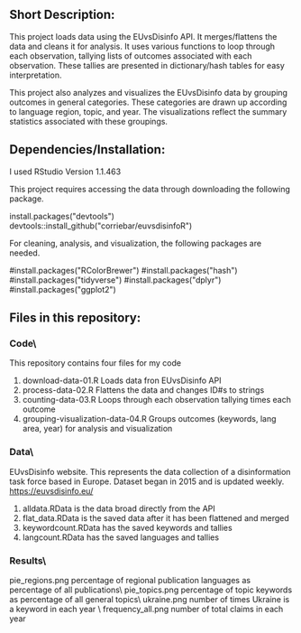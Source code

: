 
## Short Description:

This project loads data using the EUvsDisinfo API. It merges/flattens the data and cleans it for analysis. 
It uses various functions to loop through each observation, tallying lists of outcomes associated with each 
observation. These tallies are presented in dictionary/hash tables for easy interpretation. 

This project also analyzes and visualizes the EUvsDisinfo data by grouping outcomes in general categories. These
categories are drawn up according to language region, topic, and year. The visualizations reflect the summary 
statistics associated with these groupings. 


## Dependencies/Installation:

I used RStudio Version 1.1.463

This project requires accessing the data through downloading the following package. 

install.packages("devtools")
devtools::install_github("corriebar/euvsdisinfoR")

For cleaning, analysis, and visualization, the following packages are needed. 

#install.packages("RColorBrewer")
#install.packages("hash")
#install.packages("tidyverse")
#install.packages("dplyr")
#install.packages("ggplot2")


## Files in this repository:


### Code\
This repository contains four files for my code
1. download-data-01.R  Loads data fron EUvsDisinfo API
2. process-data-02.R             Flattens the data and changes ID#s to strings 
3. counting-data-03.R                   Loops through each observation tallying times each outcome 
4. grouping-visualization-data-04.R      Groups outcomes (keywords, lang area, year) for analysis and visualization

### Data\
EUvsDisinfo website. This represents the data collection of a disinformation task force based in Europe. 
Dataset began in 2015 and is updated weekly. https://euvsdisinfo.eu/

1. alldata.RData is the data broad directly from the API 
2. flat_data.RData is the saved data after it has been flattened and merged
3. keywordcount.RData has the saved keywords and tallies
4. langcount.RData has the saved languages and tallies 

### Results\
pie_regions.png     percentage of regional publication languages as percentage of all publications\\
pie_topics.png               percentage of topic keywords as percentage of all general topics\\
ukraine.png           number of times Ukraine is a keyword in each year \\
frequency_all.png                number of total claims in each year 





